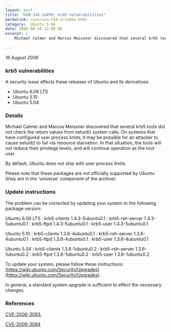 ```yaml
---
layout: post
title: "USN-334-1&#58; krb5 vulnerabilities"
permalink: /usn/usn-334-1/index.html
category:  Ubuntu 5.04
date: 2006-08-16 12:00:00
excerpt: |
    Michael Calmer and Marcus Meissner discovered that several krb5 tools  did not check the return values from setuid() system calls.  On systems  that have configured user process limits, it may be possible for an  attacker to cause setuid() to fail via resource starvation.  In that  situation, the tools will not reduce their privilege levels, and will  continue operation as the root user.
    
--- 
```

 
 

*16 August 2006*

### krb5 vulnerabilities

A security issue affects these releases of Ubuntu and its derivatives:

* Ubuntu 6.06 LTS
* Ubuntu 5.10
* Ubuntu 5.04

### Details

Michael Calmer and Marcus Meissner discovered that several krb5 tools did not check the return values from setuid() system calls. On systems that have configured user process limits, it may be possible for an attacker to cause setuid() to fail via resource starvation. In that situation, the tools will not reduce their privilege levels, and will continue operation as the root user.

By default, Ubuntu does not ship with user process limits.

Please note that these packages are not officially supported by Ubuntu (they are in the &#39;universe&#39; component of the archive).

### Update instructions

The problem can be corrected by updating your system to the following package version:

Ubuntu 6.06 LTS
 : krb5-clients <span>1.4.3-5ubuntu0.1</span>
 : krb5-rsh-server <span>1.4.3-5ubuntu0.1</span>
 : krb5-ftpd <span>1.4.3-5ubuntu0.1</span>
 : krb5-user <span>1.4.3-5ubuntu0.1</span>

Ubuntu 5.10
 : krb5-clients <span>1.3.6-4ubuntu0.1</span>
 : krb5-rsh-server <span>1.3.6-4ubuntu0.1</span>
 : krb5-ftpd <span>1.3.6-4ubuntu0.1</span>
 : krb5-user <span>1.3.6-4ubuntu0.1</span>

Ubuntu 5.04
 : krb5-clients <span>1.3.6-1ubuntu0.2</span>
 : krb5-rsh-server <span>1.3.6-1ubuntu0.2</span>
 : krb5-ftpd <span>1.3.6-1ubuntu0.2</span>
 : krb5-user <span>1.3.6-1ubuntu0.2</span>

To update your system, please follow these instructions: [https://wiki.ubuntu.com/Security/Upgrades](https://wiki.ubuntu.com/Security/Upgrades).

In general, a standard system upgrade is sufficient to effect the necessary changes.

### References

 
 [CVE-2006-3083](http://people.ubuntu.com/~ubuntu-security/cve/CVE-2006-3083), 

 [CVE-2006-3084](http://people.ubuntu.com/~ubuntu-security/cve/CVE-2006-3084)
 

